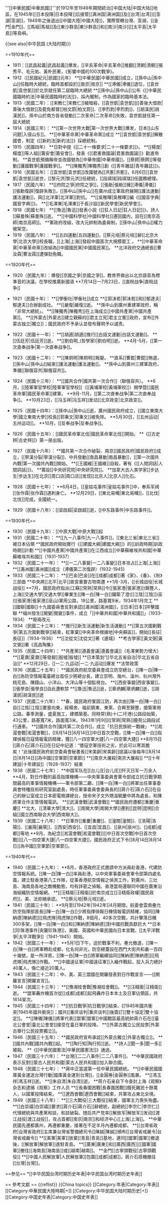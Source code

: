 '''[[中華民國|中華民國]]'''於1912年至1949年期間統治[[中国大陆|中国大陆]]地區，在1945年[[日本投降|日本投降]]后接管[[满洲国|满洲国]]及[[台湾|台湾]][[澎湖|澎湖]]，1949年之後退出[[中國大陸|中國大陸]]，實際管轄台灣、澎湖、[[金門|金門]]、[[馬祖|馬祖]]及[[東沙群島|東沙群島]]和[[南沙|南沙]][[太平島|太平島]]等島嶼。

{{see also|中华民国 (大陆时期)}}

==1910年代==
* 1911：[[武昌起義|武昌起義]]爆发，[[辛亥革命|辛亥革命]]推翻[[清朝|清朝]]<ref>張秀平、毛元佑、黃朴民著，《影響中國的100次戰爭》</ref>。
* 1912（[[民國紀元|民國]]元年）
**[[中華民國|中華民國]]成立，[[孫中山|孫中山]]任臨時大總統，臨時首都設於[[南京|南京]]
**[[溥儀|溥儀]]退位，[[袁世凱|袁世凱]]於北京就任第二屆臨時大總統
**[[孫中山|孫中山]]公布《[[中華民國臨時約法|中華民國臨時約法]]》，採內閣制，作為國家的臨時基本法。
* 1913（民國二年）：[[宋教仁|宋教仁]]被暗殺，[[袁世凱|袁世凱]][[善後大借款|善後大借款]]及罷免都督[[柏文蔚|柏文蔚]]、[[李烈鈞|李烈鈞]]、[[胡漢民|胡漢民]]，孫中山於南方各省發動[[二次革命|二次革命]]失敗，袁世凱就任第一屆大總統
* 1914（民國三年）：
**[[第一次世界大戰|第一次世界大戰]]爆发，日本[[山东问题|入侵山东]]。
**[[中華革命黨|中華革命黨]]成立
**[[袁世凱|袁世凱]]解散國會，制定《[[新約法|新約法]]》採總統制。
* 1915（民國四年）
**日對中提《[[二十一條要求|二十一條要求]]》。
**[[楊度|楊度]]等人組[[籌安會|籌安會]]，發表《[[君憲救國論|君憲救國論]]》勸進帝制。
**袁世凱預備稱帝並改國號為[[中華帝國|中華帝國]]，[[蔡鍔|蔡鍔]]等發動[[護國戰爭|護國戰爭]]。
**[[陳獨秀|陳獨秀]]創《[[青年雜誌|青年雜誌]]》。
* 1916（民國五年）：[[袁世凱|袁世凱]]改國號為[[洪憲|洪憲]]，6月6日[[袁世凱|袁世凱]]逝世，[[黎元洪|黎元洪]]任總統，[[段祺瑞|段祺瑞]]任國務總理。
* 1917（民國六年）
**[[府院之爭|府院之爭]]，[[張勛|張勛]]擁[[溥儀|溥儀]][[張勳復辟|復辟失敗]]，[[孫中山|孫中山]]在廣州成立軍政府展開[[護法運動|護法運動]]，與[[北洋軍|北洋軍]]對抗。
**[[吳稚暉|吳稚暉]]編《[[國音字典|國音字典]]》。
**[[毛澤東|毛澤東]]于長沙設[[新民學會|新民學會]]。
* 1918（民國七年）
**[[魯迅|魯迅]]發表小說《[[狂人日記|狂人日記]]》。詩人[[蘇曼殊|蘇曼殊]]逝。
**[[中國科學社|中國科學社]]遷回國内，設在[[南京高師|南京高師]]。
**軍政府改組，改大元帥制為委員制，[[孫中山|孫中山]]權力被架空。
* 1919（民國八年）：
**[[五四運動|五四運動]]，[[蔡元培|蔡元培]]辭[[北京大學|北京大學]]校長職，[[上海|上海]]發起中國首次大規模罷工 。
**[[中華革命黨|中華革命黨]]改組為[[中國國民黨|中國國民黨]]。
**北洋政府交通總長[[曹汝霖|曹汝霖]]遭彈劾免職。

==1920年代==
* 1920（民國九年）：爆發[[京國之爭|京國之爭]]，教育界做出以北京語音為標準音的決議，在學校推廣新國语
**7月14日—7月23日，[[直皖战争|直皖战争]]

* 1921（民國十年）：
**[[學衡社|學衡社]]成立
**[[郭沫若|郭沫若]]和[[郁達夫|郁達夫]]合辦創成社。
**[[嚴復|嚴復]]逝。
**孫中山到廣州重建軍政府，稱「非常大總統」。
**[[陳獨秀|陳獨秀]]在上海成立[[中國共產黨|中國共產黨]]。
**[[外蒙古|外蒙古]]建立親蘇的[[君主立宪|君主立憲]]政府，宣布[[外蒙古独立|獨立]]；國民政府不予承认並發布聲明予以谴责。
* 1922（民國十一年）：
**[[胡適|胡適]]推行[[白話文運動|白話文運動]]。
**[[伍廷芳|伍廷芳]]逝。
**[[劉伯明_(哲學家)|劉伯明]]逝。
**4月-5月，[[第一次直奉战争|第一次直奉战争]]。
* 1923（民國十二年）：
**[[陳炯明|陳炯明]]叛變。
**直系[[曹錕|曹錕]]賄選，[[孫中山|孫中山]]結束[[護法運動|護法運動]]。
**孫中山到廣州三建軍政府，準備[[聯俄容共|聯俄容共]]。
* 1924（民國十三年）：
**[[國共合作|國共第一次合作]]（聯俄容共）。
**6月，[[陸軍軍官學校|陸軍軍官學校]]（[[黃埔軍校|黃埔軍校]]）開學暨[[國民革命軍|國民革命軍]]建軍。
**9月-11月，[[第二次直奉战争|第二次直奉战争]]。
**10月23日，[[冯玉祥|冯玉祥]]发动[[北京政变|北京政变]]。
* 1925（民國十四年）：[[孫中山|孫中山]]逝，廣州國民政府成立，[[國立東南大學|國立東南大學]]校長[[郭秉文|郭秉文]]被免除。
**5月30日，[[五卅运动|五卅运动]]。
**10月，[[反奉战争|反奉战争]]。
* 1926（民國十五年）：[[國民革命軍北伐|國民革命軍北伐]]開始。
**《[[古史辨|古史辨]]》第一册出版。
* 1927（民國十六年）：
**國共第一次合作破裂、南京[[國民政府|國民政府]]成立，[[寧漢分裂|寧漢分裂]]、中共發動[[南昌暴動|南昌暴動]]，[[第一次國共內戰|第一次國共內戰]]開始。
**[[王國維|王國維]]自殺，著有《[[人間詞話|人間詞話]]》。
**籌設[[中央研究院|中央研究院]]。
**加拿大古人类学家[[步达生|步达生]]在北京[[周口店|周口店]]发现[[北京人|北京人]]化石。
* 1928（民國十七年）：
**6月4日，[[皇姑屯事件|皇姑屯事件]]中，奉系军阀[[张作霖|张作霖]]遇刺身亡。
**12月29日，[[東北易幟|東北易幟]]，[[北伐|北伐]]完成，全國統一。
* 1929（民國十八年）：[[梁啟超|梁啟超]]逝，[[中东路事件|中东路事件]]。

==1930年代==
* 1930（民國十九年）：[[中原大戰|中原大戰]]起
* 1931（民國二十年）：
**[[九一八事件|九一八事件]]，[[東北三省|東北三省]]被日本佔領
**國民政府開始實行《[[建國大綱|建國大綱]]》的[[訓政時期|訓政時期]]計劃
**[[中國共產黨|中國共產黨]]在江西成立[[中華蘇維埃共和國|中華蘇維埃共和國]]（1931-1937）
* 1932（民國二十一年）：
**[[一二八事變|一二八事變]]日本攻占[[上海|上海]]
**[[滿洲國|滿洲國]]成立（溥儀第二次復辟）(1932-1945)
* 1933（民國二十二年）：
**[[巴金|巴金]]在[[成都|成都]]著《家》、《春》、《秋》三部曲
**中央將[[北平|北平]]故宮重要古物南遷
**1月-3月，[[长城战役|长城战役]]
**7月，國民政府指派(江蘇[[常熟|常熟]]今[[張家港|張家港]])錦豐人，上海[[交通大學|交通大學]]畢業生[[陳一白|陳一白]]鋪築了澄([[江陰|江陰]])巫([[張家港|張家港]]巫山)軍用公路，18公里，路基寬9米，1934年1月完工
**[[國聯|國聯]]十九國委員會反對承認[[滿洲國|滿洲國]]，[[日本|日本]]抨擊國聯
**福州發生[[閩變|閩變]]事件，成立「[[中華共和國|中華共和國]]」（1933-1934）
**廢兩改元
* 1934（民國二十三年）：
**推行[[新生活運動|新生活運動]]
**[[第五次圍剿戰爭|第五次圍剿戰爭]]結束，紅軍棄[[中央革命根據地|中央蘇區]]，開始[[長征|長征]]（1934-1936）
**[[沈從文|沈從文]]著《邊城》
**考古學家[[黃文弼|黃文弼]]著《高昌陶集》
* 1935（民國二十四年）：
**共產黨[[遵義會議|遵義會議]]（毛澤東勢力增大）
**[[夏鼐|夏鼐]]等發掘[[殷墟|殷墟]]
**日本策划“[[华北五省自治|华北五省自治]]”
**12月29日，[[一二·九运动|一二·九运动]]爆发
**法幣政策
* 1936（民國二十五年）：
**國民政府航空委員會成立防空總台，[[陳一白|陳一白]]為防空情報電臺總台首任少將總台長，建立崇明、海州、溫州、杭州灣外桃花島、陳錢山、小洋山、大洋山等十個監視台。
**[[西安事變|西安事變]]，[[張學良|張學良]]自此遭軟禁
**[[魯迅|魯迅]]逝，[[章炳麟|章炳麟]]逝，[[胡漢民|胡漢民]]逝
* 1937（民國二十六年）：
**春，國民政府鞏固江防，再次由[[陳一白|陳一白]]自[[江陰|江陰]]要塞向東，經楊舍、福前鎮東、東萊、合興至錦豐，搶築軍用公路。春季測量，盛夏施工，建橋築基。同時常(熟)十(二圩港)公路段始築，43公里，路基寬7米，路面寬3米。1943年1月9日[[常熟|常熟]]鹿苑公路段試行通車。
**[[國共合作|國共第二次合作]]，成立「抗日民族統一戰線」
**[[淞滬會戰|淞滬會戰]]，[[8月14日|8月14日]]中日首次空戰，[[陳一白|陳一白]]指揮偵報日寇情報電訊精確，獲[[八一四空軍大捷|八一四空軍大捷]]
**8月15日[[蔣介石|蔣介石]]在日記中記道：“倭寇空軍技術之劣，於此可以寒其膽矣！”此後國民政府航空委員會秘書長[[宋美齡|宋美齡]]提議以後每年[[8月14日|8月14日]]為中國[[空軍節|空軍節]]
**[[南京大屠殺|南京大屠殺]]
**[[十年建設|十年建設]]（1928-1937）結束
* 1938（民國二十七年）：
**中国军队在[[台儿庄|台儿庄]]歼灭日军一万余人
**4月，對日作戰的最高指揮機構——中央軍事委員會軍令部成立抗日戰爭期間最高的軍事情報機構——軍令部第二廳，[[陳一白|陳一白]]將軍出任軍事委員會特種技術研究室副處長，時任軍事委員會委員長的[[蔣介石|蔣介石]]在自己的辦公室成立日本密電檢譯總台，授命宋子文外甥溫毓慶中將為處長，和陳將軍合作主管情報電訊。
**[[武漢會戰|武漢會戰]]
**國民政府遷都[[重慶|重慶]]
**北大、[[清華大學|清大]]、[[南開大學|南開大學]]遷到[[昆明|昆明]]合組[[國立西南聯合大學|西南聯大]]。
* 1939（民國二十八年）：
**日軍炸[[重慶|重慶]]、[[潼關|潼關]]、[[洛陽|洛陽]]、[[襄陽|襄陽]]、[[西安|西安]]、[[宜昌|宜昌]]、[[泉州|泉州]]、[[成都|成都]]等地
**9月，為紀念[[淞滬會戰|淞滬會戰]][[中日首次空戰|中日首次空戰]][[八一四空軍大捷|八一四空軍大捷]]，國民政府正式下令[[8月14日|8月14日]]為中國[[空軍節|空軍節]]。

==1940年代==
* 1940（民國二十九年）：
**8月，香港政府正式邀請中方派員赴香港，代建防空情報系統。[[陳一白|陳一白]]率員赴港，以中央軍事委員會軍令部第四處名義，建立駐香港第八工作隊，從事香港航空情報之偵測工作，對廣州、三灶島、海南島各地之敵機動態，均有詳密之偵報。香港當局還聯同中國在廣東沿海組織防空情報網。
**[[汪精衛|汪精衛]]於南京成立[[汪精衛政權|國民政府]]，美、法拒絕承認。
**[[蔡元培|蔡元培]]逝。
* 1941（民國三十年）：
**9月至[[1942年|1942年]]4月期間，航委會雲南壘允防空指揮部首長[[陳一白|陳一白]]少將指揮偵報日機情報電訊精確，協同[[陳納德|陳納德]][[飛虎隊|飛虎隊]]作戰，8個月，40多次空戰，共計擊落日機300多架，[[陳一白|陳一白]]和[[陳納德|陳納德]]對中國抗戰貢獻巨大
**日本[[珍珠港事件|突襲珍珠港]]，美國、英國和中華民國向日本宣戰，[[太平洋戰爭|太平洋戰爭]]（1941-1945）開始。
* 1942（民國三十一年）：
**5月1日下午，迫於戰事不利，壘允撤退，[[陳一白|陳一白]]將軍轉赴成都，化名何非光，防空總薹設在西門大街共和裏一百四十幾號，是一所洋房。[[陳一白|陳一白]]將軍繼續協同[[陳納德|陳納德]][[飛虎隊|飛虎隊]]作戰。
**[[中國遠征軍|中國遠征軍]]入緬作戰起，投入兵力總計40萬人，傷亡接近20萬人。
* 1943（民國三十二年）：中、美、英三盟國在開羅發表對日作戰宣言——[[開羅宣言|開羅宣言]]。
* 1944（民國三十三年）：
**[[豫湘桂會戰|豫湘桂會戰]]。
**[[汪精衛|汪精衛]]逝。
**盟軍轟炸機首次從[[成都|成都]]起飛轟炸日本本土及日軍佔領區，共1614架次。
* 1945（民國三十四年）：
**[[抗日戰爭|抗日戰爭]]結束、[[1945年國共衝突|1945年國共衝突]]；國共[[重庆谈判|重庆谈判]]後簽訂[[雙十協定|雙十協定]]。
**[[陳儀|陳儀]]將軍代表[[盟軍|盟軍]]中國戰區最高統帥蔣介石在[[臺北公會堂|臺北公會堂]]接受在臺日軍的投降。
**[[外蒙古獨立公民投票|外蒙古舉行公民投票獨立]]。
* 1946（民國三十五年）：
**國民政府宣布承認[[外蒙古獨立|外蒙古獨立]]。
**[[國共內戰|國共內戰]]起。
**[[陶行知|陶行知]]逝。
**詩人[[聞一多|聞一多]]被殺。
**《[[中華民國憲法|中華民國憲法]]》通過。
* 1947（民國三十六年）：
**台灣[[二二八事件|二二八事件]]。
**中華民國政府表示反對[[蒙古人民共和國|蒙古人民共和國]]加入聯合國。
* 1948（民國三十七年）：
**蔣中正當選第一任中華民國總統。
**[[中華民國國庫黃金運送台灣行動|國庫黃金運到台灣]]，[[金圓券|金圓券]]風暴。
**[[馮玉祥|馮玉祥]]逝。
**[[朱自清|朱自清]]逝。
**蒋介石亲自下令查封上海《观察》杂志和逮捕《观察》工作人员
**[[長春圍困戰|長春圍困戰]]餓死難民十餘萬人，以國軍投降結束。
**[[遼西會戰|遼西會戰]]結束，共軍攻占東北全境。
* 1949（民國三十八年）：
**[[三大戰役|三大戰役]]結束，國軍主力喪失殆盡。
**[[白崇禧|白崇禧]]要求[[蔣介石|蔣介石]]辭總統，副總統[[李宗仁|李宗仁]]代理總統與共產黨和談，和談破裂。随后共产党率[[解放军|解放军]]发动[[渡江战役|渡江战役]]，攻占首都[[南京|南京]]和经济中心[[上海|上海]]。
**中華民國先遷都廣州，再遷都重慶，接著在不足半月內遷都成都。
**[[台灣省政府|台灣省政府]]主席兼台灣省警備總司令[[陳誠|陳誠]]頒布[[台灣省戒嚴令|台灣省戒嚴令]]
**[[美軍|美軍]]放棄[[青島|青島]]基地，連同[[國軍|國軍]]撤退後，[[解放軍|解放軍]]進駐青島。
**[[廣東|廣東]]和[[廣西|廣西]][[國軍|國軍]]撤往[[海南島|海南島]]或[[越南|越南]]。
**金門[[古寧頭戰役|古寧頭戰役]]
**[[中國人民解放軍|人民解放軍]]包圍[[成都|成都]]，蔣介石搭機撤往[[台灣|台灣]]。

==参见==
*[[中华民国台湾时期历史年表|中华民国台湾时期历史年表]]

== 參考文獻 ==
{{reflist}}
{{China topics}}
[[Category:年表|Category:年表]]
[[Category:中華民國大陸時期|+]]
[[Category:中华民国大陆时期历史|+]]
[[Category:中国史年表|Category:中国史年表]]
</noinclude>